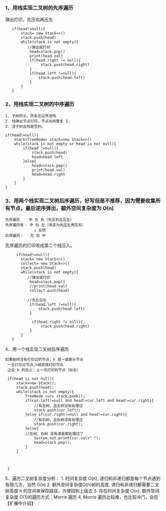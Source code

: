  ### 1、用栈实现二叉树的先序遍历
弹出打印，先压右再压左
```
   if(head!=null){
	   stack= new Stack<>()
	   stack.push(head)
	   while(stack is not empty){
	      //弹出就打印
		   head=stack.pop()
		   print(head.val)
		   if(head.right != null){
				stack.push(head.right)		   
		   }
		   if(head.left !=null){
			   stack.push(head.left)
		   }
	   }
   }
```
 ### 2、用栈实现二叉树的中序遍历
	1. 子树的头，所有左边界进栈
	2. 栈弹出节点打印，节点右树重复 1.
	3. 没子树且栈是空的。
```
if(head!=null){
	Stack<TreeNode> stack=new Stack<>()
	while(stack is not empty or head is not null){
		if(head !=null){
			stack.push(head)
			head=head.left
		}else{
			head=stack.pop()
			print(head.val)
			head=head.right
		}
	}
}

```
	

### 3、用两个栈实现二叉树后序遍历，好写但是不推荐，因为需要收集所有节点，最后逆序弹出，额外空间复杂度为 O(n)

	先序遍历    中 左 右（先压右在压左）
	先序遍历改： 中 右 左（改变为先压左再压右）
	             ↕️ 反转
	后序遍历：   左 右 中 
  先序遍历的打印改成第二个栈压入。
```
     if(head!=null){
	   stack= new Stack<>()
	   collect= new Stack<>()
	   stack.push(head)
	   while(stack is not empty){
	      //弹出就打印
		   head=stack.pop()
		   //print(head.val)
		   collect.push(head)
		
		  //先左后右
		   if(head.left !=null){
			   stack.push(head.left)
		   }
		   
			if(head.right != null){
				stack.push(head.right)		   
		   }
	   }
   }
```

  
  

4、用一个栈实现二叉树后序遍历

	如果始终没有打印过的节点，h 就一直是头节点
	 一旦打印过节点,h就变成打印节点
	 之后 h 的含义：上一次打印的节点（标志）
```
 if(head is not null){
	 stack=new Stack();
	 stack.push(head);
	 while(stack is not empty){
		 TreeNode cur= stack.peek();
		 if(cur.left!=null and head!=cur.left and head!=cur.right){
		     //有左树，且左树没有处理过
		     stack.push(cur.left);
		 }else if(cur.right!=null and head!=cur.right){
		     //有右树，且右树没有处理过
		     stack.push(cur.right);
		 }else{
		 //左树、右树 没有或者都处理过了
		     System.out.print(cur.val+" ");
		     head=stack.pop(); 
		 }
	 }
 
 
 
 }
```





5、遍历二叉树复杂度分析：
	1. 时间复杂度 O(n), 递归和非递归都是每个节点遇到有限几次，当然 O(n)
	2. 额外空间复杂度O(h)树的高度, 递归和非递归都需要二叉树高度 h 的空间来保存路径，方便回到上级去
	3. 存在时间复杂度 O(n), 额外空间复杂度 O(1)的遍历方式：Morris 遍历
	4. Morris 遍历比较难，也比较冷门，会在【扩展中介绍】
